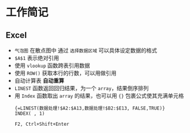 # 工作简记

## Excel
+ `气泡图` 在散点图中
  通过 `选择数据区域` 可以具体设定数据的格式 
+ `$A$1` 表示绝对引用
+ 使用 `vlookup` 函数跨表引用数据
+ 使用 `ROW()` 获取本行的行数，可以用做引用
+ 自动计算表 **自动重算**
+ `LINEST` 函数返回回归结果，为一个 `array`，结果倒序排列
+ 用 `Index` 函数取出 `array` 的结果，也可以用 `{}` 包裹公式使其充满单元格
  ```Excel
  {=LINEST(数据处理!$A2:$A13,数据处理!$B2:$E13, FALSE,TRUE)}
  INDEX( , 1)
  ```
  `F2, Ctrl+Shift+Enter`
